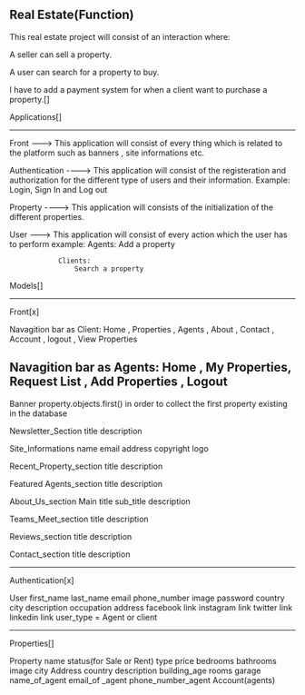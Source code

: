 Real Estate(Function)
---------------------

This real estate project will consist of an interaction where:

A seller can sell a property.

A user can search for a property to buy.



I have to add a payment system for when a client want to purchase a property.[]

Applications[]
****************

Front ---> This application will consist of every thing which is related to the platform 
            such as banners , site informations etc.

Authentication ----> This application will consist of the registeration and authorization for the 
                    different type of users and their information.
                    Example: 
                        Login, Sign In and Log out 

Property ----> This application will consists of the initialization of the different properties.

User ---> This application will consist of every action which the user has to perform 
            example: 
                Agents: 
                    Add a property

                Clients: 
                    Search a property



Models[]
*********

Front[x]

Navagition bar as Client: Home , Properties , Agents , About , Contact , Account , logout , View Properties 

Navagition bar as Agents: Home , My Properties,  Request List , Add Properties , Logout
--------------------

Banner 
    property.objects.first() in order to collect the first property existing in the database
    

Newsletter_Section
    title
    description

Site_Informations
    name
    email
    address
    copyright
    logo

Recent_Property_section
    title 
    description

Featured Agents_section
    title 
    description

About_Us_section 
    Main title
    sub_title
    description

Teams_Meet_section
    title
    description

Reviews_section
    title
    description

Contact_section
    title
    description

------------------------------------------

Authentication[x]


User
    first_name
    last_name
    email
    phone_number
    image
    password
    country
    city
    description
    occupation
    address
    facebook link
    instagram link
    twitter link
    linkedin link
    user_type = Agent or client

-------------------------------------------------

Properties[]

Property
    name
    status(for Sale or Rent)
    type
    price
    bedrooms
    bathrooms
    image
    city
    Address 
    country
    description
    building_age
    rooms
    garage
    name_of_agent
    email_of _agent
    phone_number_agent
    Account(agents)






























